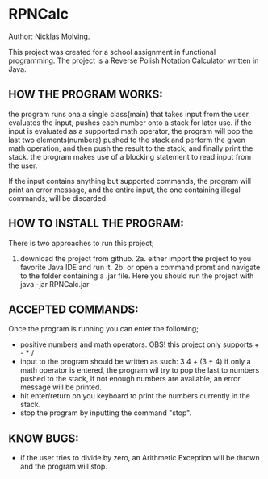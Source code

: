 # RPNCalc

Author: Nicklas Molving.

This project was created for a school assignment in functional programming.
The project is a Reverse Polish Notation Calculator written in Java.

## HOW THE PROGRAM WORKS:
the program runs ona a single class(main) that takes input from the user, evaluates the input,
pushes each number onto a stack for later use. if the input is evaluated as a supported math operator,
the program will pop the last two elements(numbers) pushed to the stack and perform the given math operation,
and then push the result to the stack, and finally print the stack. 
the program makes use of a blocking statement to read input from the user. 

If the input contains anything but supported commands,
the program will print an error message, and the entire input, the one containing illegal commands, will be discarded.


## HOW TO INSTALL THE PROGRAM:
There is two approaches to run this project;
1. download the project from github.
2a. either import the project to you favorite Java IDE and run it.
2b. or open a command promt and navigate to the folder containing a .jar file.
Here you should run the project with java -jar RPNCalc.jar

## ACCEPTED COMMANDS:
Once the program is running you can enter the following;
- positive numbers and math operators. OBS! this project only supports + - * /
- input to the program should be written as such: 3 4 + (3 + 4) if only a math operator is entered, the program wil try
to pop the last to numbers pushed to the stack, if not enough numbers are available, an error message will be printed.
- hit enter/return on you keyboard to print the numbers currently in the stack.
- stop the program by inputting the command "stop".

## KNOW BUGS:
- if the user tries to divide by zero, an Arithmetic Exception will be thrown and the program will stop.
